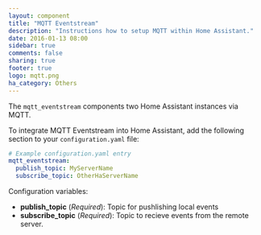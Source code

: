 ```yaml
---
layout: component
title: "MQTT Eventstream"
description: "Instructions how to setup MQTT within Home Assistant."
date: 2016-01-13 08:00
sidebar: true
comments: false
sharing: true
footer: true
logo: mqtt.png
ha_category: Others
---
```


The `mqtt_eventstream` components two Home Assistant instances via MQTT.

To integrate MQTT Eventstream into Home Assistant, add the following section to your `configuration.yaml` file:

```yaml
# Example configuration.yaml entry
mqtt_eventstream:
  publish_topic: MyServerName
  subscribe_topic: OtherHaServerName
```

Configuration variables:

- **publish_topic** (*Required*): Topic for pushlishing local events
- **subscribe_topic** (*Required*): Topic to recieve events from the remote server.

